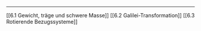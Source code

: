 ***

[[6.1 Gewicht, träge und schwere Masse]]
[[6.2 Galilei-Transformation]]
[[6.3 Rotierende Bezugssysteme]]
